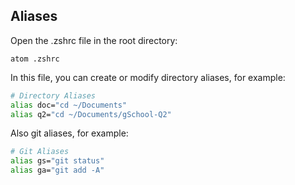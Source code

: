 ## Aliases
Open the .zshrc file in the root directory:
```
atom .zshrc
```
In this file, you can create or modify directory aliases, for example:
```bash
# Directory Aliases
alias doc="cd ~/Documents"
alias q2="cd ~/Documents/gSchool-Q2"
```
Also git aliases, for example:
```bash
# Git Aliases
alias gs="git status"
alias ga="git add -A"
```
